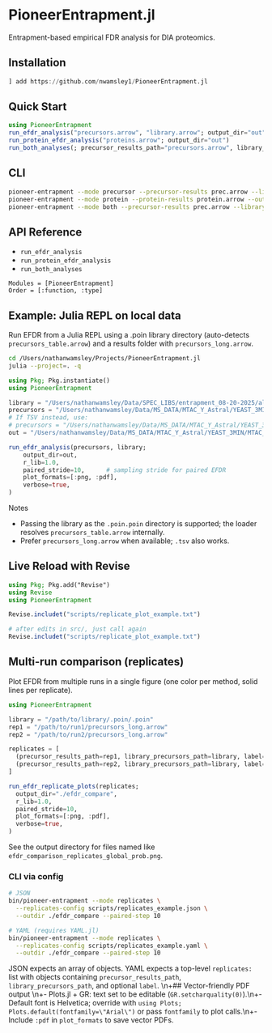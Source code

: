 # PioneerEntrapment.jl

Entrapment-based empirical FDR analysis for DIA proteomics.

## Installation

```julia
] add https://github.com/nwamsley1/PioneerEntrapment.jl
```

## Quick Start

```julia
using PioneerEntrapment
run_efdr_analysis("precursors.arrow", "library.arrow"; output_dir="out")
run_protein_efdr_analysis("proteins.arrow"; output_dir="out")
run_both_analyses(; precursor_results_path="precursors.arrow", library_precursors_path="library.arrow", protein_results_path="proteins.arrow", output_dir="out")
```

## CLI

```bash
pioneer-entrapment --mode precursor --precursor-results prec.arrow --library lib.arrow --outdir out
pioneer-entrapment --mode protein --protein-results protein.arrow --outdir out
pioneer-entrapment --mode both --precursor-results prec.arrow --library lib.arrow --protein-results protein.arrow --outdir out
```

## API Reference

- `run_efdr_analysis`
- `run_protein_efdr_analysis`
- `run_both_analyses`

```@autodocs
Modules = [PioneerEntrapment]
Order = [:function, :type]
```

## Example: Julia REPL on local data

Run EFDR from a Julia REPL using a .poin library directory (auto-detects `precursors_table.arrow`) and a results folder with `precursors_long.arrow`.

```bash
cd /Users/nathanwamsley/Projects/PioneerEntrapment.jl
julia --project=. -q
```

```julia
using Pkg; Pkg.instantiate()
using PioneerEntrapment

library = "/Users/nathanwamsley/Data/SPEC_LIBS/entrapment_08-20-2025/altimeter_yeast_len7o40_ch2o3_mc1_MTACAstral_Aug302025_entrapR1.poin/altimeter_yeast_len7o40_ch2o3_mc1_MTACAstral_Aug302025_entrapR1.poin.poin"
precursors = "/Users/nathanwamsley/Data/MS_DATA/MTAC_Y_Astral/YEAST_3MIN/MTAC_Y_entrapR1_feature-fix-mbr_D_08-30-2025/precursors_long.arrow"
# If TSV instead, use:
# precursors = "/Users/nathanwamsley/Data/MS_DATA/MTAC_Y_Astral/YEAST_3MIN/MTAC_Y_entrapR1_feature-fix-mbr_D_08-30-2025/precursors_long.tsv"
out = "/Users/nathanwamsley/Data/MS_DATA/MTAC_Y_Astral/YEAST_3MIN/MTAC_Y_entrapR1_feature-fix-mbr_D_08-30-2025/efdr_out"

run_efdr_analysis(precursors, library;
    output_dir=out,
    r_lib=1.0,
    paired_stride=10,      # sampling stride for paired EFDR
    plot_formats=[:png, :pdf],
    verbose=true,
)
```

Notes
- Passing the library as the `.poin.poin` directory is supported; the loader resolves `precursors_table.arrow` internally.
- Prefer `precursors_long.arrow` when available; `.tsv` also works.

## Live Reload with Revise

```julia
using Pkg; Pkg.add("Revise")
using Revise
using PioneerEntrapment

Revise.includet("scripts/replicate_plot_example.txt")

# after edits in src/, just call again
Revise.includet("scripts/replicate_plot_example.txt")
```

## Multi-run comparison (replicates)

Plot EFDR from multiple runs in a single figure (one color per method, solid lines per replicate).

```julia
using PioneerEntrapment

library = "/path/to/library/.poin/.poin"
rep1 = "/path/to/run1/precursors_long.arrow"
rep2 = "/path/to/run2/precursors_long.arrow"

replicates = [
  (precursor_results_path=rep1, library_precursors_path=library, label="run1"),
  (precursor_results_path=rep2, library_precursors_path=library, label="run2"),
]

run_efdr_replicate_plots(replicates;
  output_dir="./efdr_compare",
  r_lib=1.0,
  paired_stride=10,
  plot_formats=[:png, :pdf],
  verbose=true,
)
```

See the output directory for files named like `efdr_comparison_replicates_global_prob.png`.

### CLI via config

```bash
# JSON
bin/pioneer-entrapment --mode replicates \
  --replicates-config scripts/replicates_example.json \
  --outdir ./efdr_compare --paired-step 10

# YAML (requires YAML.jl)
bin/pioneer-entrapment --mode replicates \
  --replicates-config scripts/replicates_example.yaml \
  --outdir ./efdr_compare --paired-step 10
```

JSON expects an array of objects. YAML expects a top-level `replicates:` list with objects containing `precursor_results_path`, `library_precursors_path`, and optional `label`.
\n+## Vector-friendly PDF output
\n+- Plots.jl + GR: text set to be editable (`GR.setcharquality(0)`).\n+- Default font is Helvetica; override with `using Plots; Plots.default(fontfamily=\"Arial\")` or pass `fontfamily` to plot calls.\n+- Include `:pdf` in `plot_formats` to save vector PDFs.
